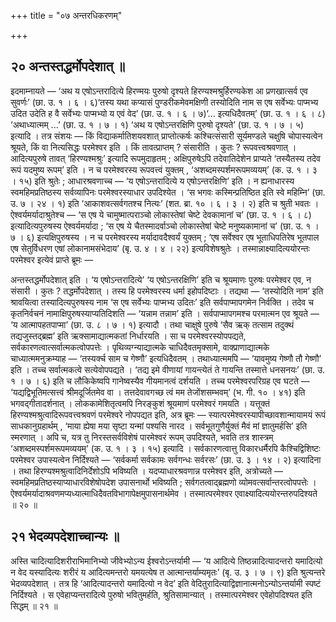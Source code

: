+++
title = "०७ अन्तरधिकरणम्"

+++

## २० अन्तस्तद्धर्मोपदेशात् ॥

इदमाम्नायते — ‘अथ य एषोऽन्तरादित्ये हिरण्मयः पुरुषो दृश्यते हिरण्यश्मश्रुर्हिरण्यकेश आ प्रणखात्सर्व एव सुवर्णः’ (छा. उ. १ । ६ । ६)‘तस्य यथा कप्यासं पुण्डरीकमेवमक्षिणी तस्योदिति नाम स एष सर्वेभ्यः पाप्मभ्य उदित उदेति ह वै सर्वेभ्यः पाप्मभ्यो य एवं वेद’ (छा. उ. १ । ६ । ७)‘... इत्यधिदैवतम्’ (छा. उ. १ । ६ । ८) ‘अथाध्यात्मम् ...’ (छा. उ. १ । ७ । १) ‘अथ य एषोऽन्तरक्षिणि पुरुषो दृश्यते’ (छा. उ. १ । ७ । ५) इत्यादि । तत्र संशयः — किं विद्याकर्मातिशयवशात् प्राप्तोत्कर्षः कश्चित्संसारी सूर्यमण्डले चक्षुषि चोपास्यत्वेन श्रूयते, किं वा नित्यसिद्धः परमेश्वर इति । किं तावत्प्राप्तम् ? संसारीति । कुतः ? रूपवत्त्वश्रवणात् । आदित्यपुरुषे तावत् ‘हिरण्यश्मश्रुः’ इत्यादि रूपमुदाहृतम् ; अक्षिपुरुषेऽपि तदेवातिदेशेन प्राप्यते ‘तस्यैतस्य तदेव रूपं यदमुष्य रूपम्’ इति । न च परमेश्वरस्य रूपवत्त्वं युक्तम् , ‘अशब्दमस्पर्शमरूपमव्ययम्’ (क. उ. १ । ३ । १५) इति श्रुतेः ; आधारश्रवणाच्च — ‘य एषोऽन्तरादित्ये य एषोऽन्तरक्षिणि’ इति । न ह्यनाधारस्य स्वमहिमप्रतिष्ठस्य सर्वव्यापिनः परमेश्वरस्याधार उपदिश्येत । ‘स भगवः कस्मिन्प्रतिष्ठित इति स्वे महिम्नि’ (छा. उ. ७ । २४ । १) इति ‘आकाशवत्सर्वगतश्च नित्यः’ (शत. ब्रा. १० । ६ । ३ । २) इति च श्रुती भवतः । ऐश्वर्यमर्यादाश्रुतेश्च — ‘स एष ये चामुष्मात्पराञ्चो लोकास्तेषां चेष्टे देवकामानां च’ (छा. उ. १ । ६ । ८) इत्यादित्यपुरुषस्य ऐश्वर्यमर्यादा ; ‘स एष ये चैतस्मादर्वाञ्चो लोकास्तेषां चेष्टे मनुष्यकामानां च’ (छा. उ. १ । ७ । ६) इत्यक्षिपुरुषस्य । न च परमेश्वरस्य मर्यादावदैश्वर्यं युक्तम् ; ‘एष सर्वेश्वर एष भूताधिपतिरेष भूतपाल एष सेतुर्विधरण एषां लोकानामसंभेदाय’ (बृ. उ. ४ । ४ । २२) इत्यविशेषश्रुतेः । तस्मान्नाक्ष्यादित्ययोरन्तः परमेश्वर इत्येवं प्राप्ते ब्रूमः —

अन्तस्तद्धर्मोपदेशात् इति । ‘य एषोऽन्तरादित्ये’ ‘य एषोऽन्तरक्षिणि’ इति च श्रूयमाणः पुरुषः परमेश्वर एव, न संसारी । कुतः ? तद्धर्मोपदेशात् । तस्य हि परमेश्वरस्य धर्मा इहोपदिष्टाः । तद्यथा — ‘तस्योदिति नाम’ इति श्रावयित्वा तस्यादित्यपुरुषस्य नाम ‘स एष सर्वेभ्यः पाप्मभ्य उदितः’ इति सर्वपाप्मापगमेन निर्वक्ति । तदेव च कृतनिर्वचनं नामाक्षिपुरुषस्याप्यतिदिशति — ‘यन्नाम तन्नाम’ इति । सर्वपाप्मापगमश्च परमात्मन एव श्रूयते — ‘य आत्मापहतपाप्मा’ (छा. उ. ८ । ७ । १) इत्यादौ । तथा चाक्षुषे पुरुषे ‘सैव ऋक् तत्साम तदुक्थं तद्यजुस्तद्ब्रह्म’ इति ऋक्सामाद्यात्मकतां निर्धारयति । सा च परमेश्वरस्योपपद्यते, सर्वकारणत्वात्सर्वात्मकत्वोपपत्तेः । पृथिव्यग्न्याद्यात्मके चाधिदैवतमृक्सामे, वाक्प्राणाद्यात्मके चाध्यात्ममनुक्रम्याह — ‘तस्यर्क्च साम च गेष्णौ’ इत्यधिदैवतम् । तथाध्यात्ममपि — ‘यावमुष्य गेष्णौ तौ गेष्णौ’ इति । तच्च सर्वात्मकत्वे सत्येवोपपद्यते । ‘तद्य इमे वीणायां गायन्त्येतं ते गायन्ति तस्मात्ते धनसनयः’ (छा. उ. १ । ७ । ६) इति च लौकिकेष्वपि गानेष्वस्यैव गीयमानत्वं दर्शयति । तच्च परमेश्वरपरिग्रह एव घटते — ‘यद्यद्विभूतिमत्सत्त्वं श्रीमदूर्जितमेव वा । तत्तदेवावगच्छ त्वं मम तेजोंशसम्भवम्’ (भ. गी. १० । ४१) इति भगवद्गीतादर्शनात् । लोककामेशितृत्वमपि निरङ्कुशं श्रूयमाणं परमेश्वरं गमयति । यत्तूक्तं हिरण्यश्मश्रुत्वादिरूपवत्त्वश्रवणं परमेश्वरे नोपपद्यत इति, अत्र ब्रूमः — स्यात्परमेश्वरस्यापीच्छावशान्मायामयं रूपं साधकानुग्रहार्थम् , ‘माया ह्येषा मया सृष्टा यन्मां पश्यसि नारद । सर्वभूतगुणैर्युक्तं मैवं मां ज्ञातुमर्हसि’ इति स्मरणात् । अपि च, यत्र तु निरस्तसर्वविशेषं पारमेश्वरं रूपम् उपदिश्यते, भवति तत्र शास्त्रम् ‘अशब्दमस्पर्शमरूपमव्ययम्’ (क. उ. १ । ३ । १५) इत्यादि । सर्वकारणत्वात्तु विकारधर्मैरपि कैश्चिद्विशिष्टः परमेश्वर उपास्यत्वेन निर्दिश्यते — ‘सर्वकर्मा सर्वकामः सर्वगन्धः सर्वरसः’ (छा. उ. ३ । १४ । २) इत्यादिना । तथा हिरण्यश्मश्रुत्वादिनिर्देशोऽपि भविष्यति । यदप्याधारश्रवणान्न परमेश्वर इति, अत्रोच्यते — स्वमहिमप्रतिष्ठस्याप्याधारविशेषोपदेश उपासनार्थो भविष्यति ; सर्वगतत्वाद्ब्रह्मणो व्योमवत्सर्वान्तरत्वोपपत्तेः । ऐश्वर्यमर्यादाश्रवणमप्यध्यात्माधिदैवतविभागापेक्षमुपासनार्थमेव । तस्मात्परमेश्वर एवाक्ष्यादित्ययोरन्तरुपदिश्यते ॥ २० ॥

## २१ भेदव्यपदेशाच्चान्यः ॥

अस्ति चादित्यादिशरीराभिमानिभ्यो जीवेभ्योऽन्य ईश्वरोऽन्तर्यामी — ‘य आदित्ये तिष्ठन्नादित्यादन्तरो यमादित्यो न वेद यस्यादित्यः शरीरं य आदित्यमन्तरो यमयत्येष त आत्मान्तर्याम्यमृतः’ (बृ. उ. ३ । ७ । ९) इति श्रुत्यन्तरे भेदव्यपदेशात् । तत्र हि ‘आदित्यादन्तरो यमादित्यो न वेद’ इति वेदितुरादित्याद्विज्ञानात्मनोऽन्योऽन्तर्यामी स्पष्टं निर्दिश्यते । स एवेहाप्यन्तरादित्ये पुरुषो भवितुमर्हति, श्रुतिसामान्यात् । तस्मात्परमेश्वर एवेहोपदिश्यत इति सिद्धम् ॥ २१ ॥
